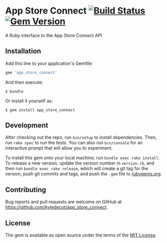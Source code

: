 # App Store Connect [![Build Status](https://travis-ci.com/kyledecot/app_store_connect.svg?branch=master)](https://travis-ci.com/kyledecot/app_store_connect) [![Gem Version](https://badge.fury.io/rb/app_store_connect.svg)](https://badge.fury.io/rb/app_store_connect)

A Ruby interface to the App Store Connect API

## Installation

Add this line to your application's Gemfile:

```ruby
gem 'app_store_connect'
```

And then execute:

    $ bundle

Or install it yourself as:

    $ gem install app_store_connect

## Development

After checking out the repo, run `bin/setup` to install dependencies. Then, run `rake spec` to run the tests. You can also run `bin/console` for an interactive prompt that will allow you to experiment.

To install this gem onto your local machine, run `bundle exec rake install`. To release a new version, update the version number in `version.rb`, and then run `bundle exec rake release`, which will create a git tag for the version, push git commits and tags, and push the `.gem` file to [rubygems.org](https://rubygems.org).

## Contributing

Bug reports and pull requests are welcome on GitHub at https://github.com/kyledecot/app_store_connect.

## License

The gem is available as open source under the terms of the [MIT License](https://opensource.org/licenses/MIT).
